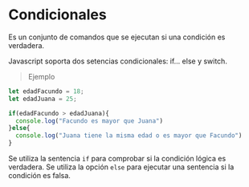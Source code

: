 # Condicionales

Es un conjunto de comandos que se ejecutan si una condición es verdadera.

Javascript soporta dos setencias condicionales: if... else y switch.

> Ejemplo

~~~ js
let edadFacundo = 18;
let edadJuana = 25;

if(edadFacundo > edadJuana){
  console.log("Facundo es mayor que Juana")
}else{
  console.log("Juana tiene la misma edad o es mayor que Facundo")
}
~~~

Se utiliza la sentencia `if` para comprobar si la condición lógica es verdadera. Se utiliza la opción `else` para ejecutar una sentencia si la condición es falsa.